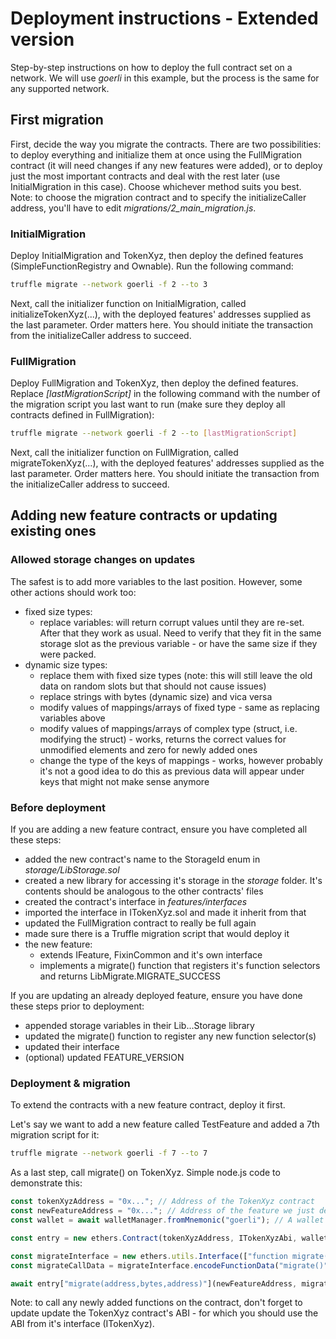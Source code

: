 # Deployment instructions - Extended version

Step-by-step instructions on how to deploy the full contract set on a network. We will use _goerli_ in this example, but the process is the same for any supported network.

## First migration

First, decide the way you migrate the contracts. There are two possibilities: to deploy everything and initialize them at once using the FullMigration contract (it will need changes if any new features were added), or to deploy just the most important contracts and deal with the rest later (use InitialMigration in this case). Choose whichever method suits you best.  
Note: to choose the migration contract and to specify the initializeCaller address, you'll have to edit _migrations/2_main_migration.js_.

### InitialMigration

Deploy InitialMigration and TokenXyz, then deploy the defined features (SimpleFunctionRegistry and Ownable). Run the following command:

```sh
truffle migrate --network goerli -f 2 --to 3
```

Next, call the initializer function on InitialMigration, called initializeTokenXyz(...), with the deployed features' addresses supplied as the last parameter. Order matters here. You should initiate the transaction from the initializeCaller address to succeed.

### FullMigration

Deploy FullMigration and TokenXyz, then deploy the defined features. Replace _[lastMigrationScript]_ in the following command with the number of the migration script you last want to run (make sure they deploy all contracts defined in FullMigration):

```sh
truffle migrate --network goerli -f 2 --to [lastMigrationScript]
```

Next, call the initializer function on FullMigration, called migrateTokenXyz(...), with the deployed features' addresses supplied as the last parameter. Order matters here. You should initiate the transaction from the initializeCaller address to succeed.

## Adding new feature contracts or updating existing ones

### Allowed storage changes on updates

The safest is to add more variables to the last position. However, some other actions should work too:

- fixed size types:
  - replace variables: will return corrupt values until they are re-set. After that they work as usual. Need to verify that they fit in the same storage slot as the previous variable - or have the same size if they were packed.
- dynamic size types:
  - replace them with fixed size types (note: this will still leave the old data on random slots but that should not cause issues)
  - replace strings with bytes (dynamic size) and vica versa
  - modify values of mappings/arrays of fixed type - same as replacing variables above
  - modify values of mappings/arrays of complex type (struct, i.e. modifying the struct) - works, returns the correct values for unmodified elements and zero for newly added ones
  - change the type of the keys of mappings - works, however probably it's not a good idea to do this as previous data will appear under keys that might not make sense anymore

### Before deployment

If you are adding a new feature contract, ensure you have completed all these steps:

- added the new contract's name to the StorageId enum in _storage/LibStorage.sol_
- created a new library for accessing it's storage in the _storage_ folder. It's contents should be analogous to the other contracts' files
- created the contract's interface in _features/interfaces_
- imported the interface in ITokenXyz.sol and made it inherit from that
- updated the FullMigration contract to really be full again
- made sure there is a Truffle migration script that would deploy it
- the new feature:
  - extends IFeature, FixinCommon and it's own interface
  - implements a migrate() function that registers it's function selectors and returns LibMigrate.MIGRATE_SUCCESS

If you are updating an already deployed feature, ensure you have done these steps prior to deployment:

- appended storage variables in their Lib...Storage library
- updated the migrate() function to register any new function selector(s)
- updated their interface
- (optional) updated FEATURE_VERSION

### Deployment & migration

To extend the contracts with a new feature contract, deploy it first.

Let's say we want to add a new feature called TestFeature and added a 7th migration script for it:

```sh
truffle migrate --network goerli -f 7 --to 7
```

As a last step, call migrate() on TokenXyz. Simple node.js code to demonstrate this:

```js
const tokenXyzAddress = "0x..."; // Address of the TokenXyz contract
const newFeatureAddress = "0x..."; // Address of the feature we just deployed
const wallet = await walletManager.fromMnemonic("goerli"); // A wallet connected to a provider. Not including the boilerplate code here

const entry = new ethers.Contract(tokenXyzAddress, ITokenXyzAbi, wallet);

const migrateInterface = new ethers.utils.Interface(["function migrate()"]);
const migrateCallData = migrateInterface.encodeFunctionData("migrate()");

await entry["migrate(address,bytes,address)"](newFeatureAddress, migrateCallData, wallet.address);
```

Note: to call any newly added functions on the contract, don't forget to update update the TokenXyz contract's ABI - for which you should use the ABI from it's interface (ITokenXyz).
